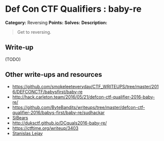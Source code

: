 # Def Con CTF Qualifiers : baby-re

**Category:** Reversing
**Points:**
**Solves:**
**Description:**

> Get to reversing.


## Write-up

(TODO)

## Other write-ups and resources

* https://github.com/smokeleeteveryday/CTF_WRITEUPS/tree/master/2016/DEFCONCTF/babysfirst/baby-re
* http://hack.carleton.team/2016/05/21/defcon-ctf-qualifier-2016-baby-re/
* https://github.com/ByteBandits/writeups/tree/master/defcon-ctf-qualifier-2016/babys-first/baby-re/sudhackar
* [SiBears](http://sibears.ru/labs/DEF-CON-CTF-Quals-2016-baby-re/)
* http://duksctf.github.io/DCquals2016-baby-re/
* https://ctftime.org/writeup/3403
* [Stanislas Lejay](http://p1kachu.pluggi.fr/writeup/re/2016/05/23/defconquals-baby-re-writeup/)
